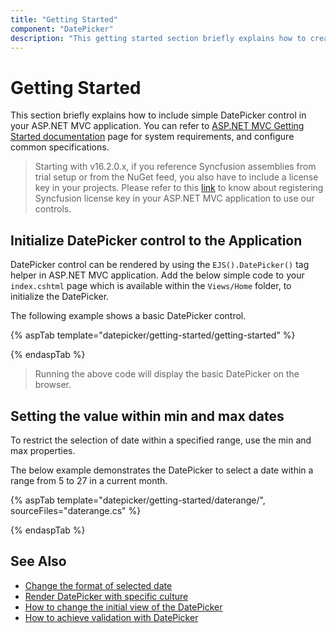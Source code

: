 ```yaml
---
title: "Getting Started"
component: "DatePicker"
description: "This getting started section briefly explains how to create a date picker component in an application."
---
```


# Getting Started

This section briefly explains how to include simple DatePicker control in your ASP.NET MVC application. You can refer to [ASP.NET MVC Getting Started documentation](../../getting-started/) page for system requirements, and configure common specifications.

> Starting with v16.2.0.x, if you reference Syncfusion assemblies from trial setup or from the NuGet feed, you also have to include a license key in your projects. Please refer to this [link](https://help.syncfusion.com/common/essential-studio/licensing/license-key#aspnet-mvc) to know about registering Syncfusion license key in your ASP.NET MVC application to use our controls.

## Initialize DatePicker control to the Application

DatePicker control can be rendered by using the `EJS().DatePicker()` tag helper in ASP.NET MVC application. Add the below simple code to your `index.cshtml` page which is available within the `Views/Home` folder, to initialize the DatePicker.

The following example shows a basic DatePicker control.

{% aspTab template="datepicker/getting-started/getting-started" %}

{% endaspTab %}

> Running the above code will display the basic DatePicker on the browser.

## Setting the value within min and max dates

To restrict the selection of date within a specified range, use the min and max properties.

The below example demonstrates the DatePicker to select a date within a range from 5 to 27 in a current month.

{% aspTab template="datepicker/getting-started/daterange/", sourceFiles="daterange.cs" %}

{% endaspTab %}

## See Also

* [Change the format of selected date](./date-format)
* [Render DatePicker with specific culture](./globalization)
* [How to change the initial view of the DatePicker](./view)
* [How to achieve validation with DatePicker](./how-to/client-side-validation)
